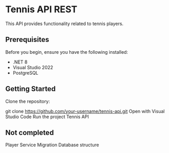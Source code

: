 # Tennis API REST

This API provides functionality related to tennis players. 

## Prerequisites

Before you begin, ensure you have the following installed:

- .NET 8
- Visual Studio 2022
- PostgreSQL

## Getting Started

Clone the repository:

git clone https://github.com/your-username/tennis-api.git
Open with Visual Studio Code
Run the project Tennis API

## Not completed

Player Service
Migration
Database structure